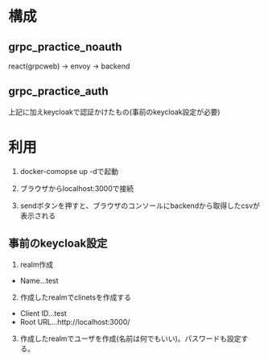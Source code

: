 # 構成
## grpc_practice_noauth
react(grpcweb) →  envoy → backend

## grpc_practice_auth
上記に加えkeycloakで認証かけたもの(事前のkeycloak設定が必要)

# 利用
1. docker-comopse up -dで起動

2. ブラウザからlocalhost:3000で接続

3. sendボタンを押すと、ブラウザのコンソールにbackendから取得したcsvが表示される

## 事前のkeycloak設定
1. realm作成
  - Name…test

2. 作成したrealmでclinetsを作成する
  - Client ID…test
  - Root URL…http://localhost:3000/

3. 作成したrealmでユーザを作成(名前は何でもいい)。パスワードも設定する。
